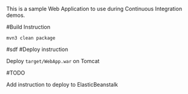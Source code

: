This is a sample Web Application to use during Continuous Integration demos.

#Build Instruction

```
mvn3 clean package
```
#sdf
#Deploy instruction

Deploy ```target/WebApp.war``` on Tomcat
 
#TODO
 
Add instruction to deploy to ElasticBeanstalk
